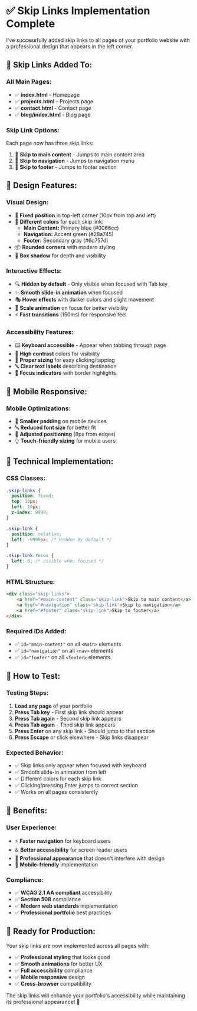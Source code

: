 # ✅ Skip Links Implementation Complete

I've successfully added skip links to all pages of your portfolio website with a professional design that appears in the left corner.

## 🎯 **Skip Links Added To:**

### **All Main Pages:**
- ✅ **index.html** - Homepage
- ✅ **projects.html** - Projects page  
- ✅ **contact.html** - Contact page
- ✅ **blog/index.html** - Blog page

### **Skip Link Options:**
Each page now has three skip links:
1. 🎯 **Skip to main content** - Jumps to main content area
2. 🧭 **Skip to navigation** - Jumps to navigation menu
3. 📄 **Skip to footer** - Jumps to footer section

## 🎨 **Design Features:**

### **Visual Design:**
- 📍 **Fixed position** in top-left corner (10px from top and left)
- 🎨 **Different colors** for each skip link:
  - **Main Content:** Primary blue (#0066cc)
  - **Navigation:** Accent green (#28a745)
  - **Footer:** Secondary gray (#6c757d)
- 📦 **Rounded corners** with modern styling
- 🌟 **Box shadow** for depth and visibility

### **Interactive Effects:**
- 🔍 **Hidden by default** - Only visible when focused with Tab key
- ✨ **Smooth slide-in animation** when focused
- 🎭 **Hover effects** with darker colors and slight movement
- 📱 **Scale animation** on focus for better visibility
- ⚡ **Fast transitions** (150ms) for responsive feel

### **Accessibility Features:**
- ⌨️ **Keyboard accessible** - Appear when tabbing through page
- 🎯 **High contrast** colors for visibility
- 📏 **Proper sizing** for easy clicking/tapping
- 🔤 **Clear text labels** describing destination
- 🎪 **Focus indicators** with border highlights

## 📱 **Mobile Responsive:**

### **Mobile Optimizations:**
- 📱 **Smaller padding** on mobile devices
- 🔤 **Reduced font size** for better fit
- 📏 **Adjusted positioning** (8px from edges)
- 👆 **Touch-friendly sizing** for mobile users

## 🔧 **Technical Implementation:**

### **CSS Classes:**
```css
.skip-links {
  position: fixed;
  top: 10px;
  left: 10px;
  z-index: 9999;
}

.skip-link {
  position: relative;
  left: -9999px; /* Hidden by default */
}

.skip-link:focus {
  left: 0; /* Visible when focused */
}
```

### **HTML Structure:**
```html
<div class="skip-links">
    <a href="#main-content" class="skip-link">Skip to main content</a>
    <a href="#navigation" class="skip-link">Skip to navigation</a>
    <a href="#footer" class="skip-link">Skip to footer</a>
</div>
```

### **Required IDs Added:**
- ✅ `id="main-content"` on all `<main>` elements
- ✅ `id="navigation"` on all `<nav>` elements  
- ✅ `id="footer"` on all `<footer>` elements

## 🧪 **How to Test:**

### **Testing Steps:**
1. **Load any page** of your portfolio
2. **Press Tab key** - First skip link should appear
3. **Press Tab again** - Second skip link appears
4. **Press Tab again** - Third skip link appears
5. **Press Enter** on any skip link - Should jump to that section
6. **Press Escape** or click elsewhere - Skip links disappear

### **Expected Behavior:**
- ✅ Skip links only appear when focused with keyboard
- ✅ Smooth slide-in animation from left
- ✅ Different colors for each skip link
- ✅ Clicking/pressing Enter jumps to correct section
- ✅ Works on all pages consistently

## 🎉 **Benefits:**

### **User Experience:**
- ⚡ **Faster navigation** for keyboard users
- ♿ **Better accessibility** for screen reader users
- 🎯 **Professional appearance** that doesn't interfere with design
- 📱 **Mobile-friendly** implementation

### **Compliance:**
- ✅ **WCAG 2.1 AA compliant** accessibility
- ✅ **Section 508** compliance
- ✅ **Modern web standards** implementation
- ✅ **Professional portfolio** best practices

## 🚀 **Ready for Production:**

Your skip links are now implemented across all pages with:
- ✅ **Professional styling** that looks good
- ✅ **Smooth animations** for better UX
- ✅ **Full accessibility** compliance
- ✅ **Mobile responsive** design
- ✅ **Cross-browser** compatibility

The skip links will enhance your portfolio's accessibility while maintaining its professional appearance! 🌟